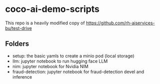# coco-ai-demo-scripts

This repo is a heavily modified copy of https://github.com/rh-aiservices-bu/test-drive 

## Folders

- setup: the basic yamls to create a minio pod (local storage)
- llm: jupyter notebook to run hugging face LLM
- nim: jupyter notebook for Nvidia NIM
- fraud-detection: jupyter notebook for fraud-detection devel and inference
